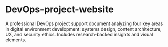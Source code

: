 # DevOps-project-website
A professional DevOps project support document analyzing four key areas in digital environment development: systems design, content architecture, UX, and security ethics. Includes research-backed insights and visual elements.

